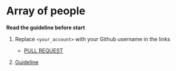 # Array of people

**Read the guideline before start**

1. Replace `<your_account>` with your Github username in the links
    - [PULL REQUEST](https://github.com/mate-academy/js_array-of-people/pull/216)

2. [Guideline](https://github.com/mate-academy/js_task-guideline/blob/master/README.md)
